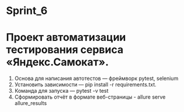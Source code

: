 # Sprint_6

# Проект автоматизации тестирования сервиса «Яндекс.Самокат».
1. Основа для написания автотестов — фреймворк pytest, selenium
2. Установить зависимости — pip install -r requirements.txt.
3. Команда для запуска — pytest -v test
4. Cформировать отчёт в формате веб-страницы - allure serve allure_results